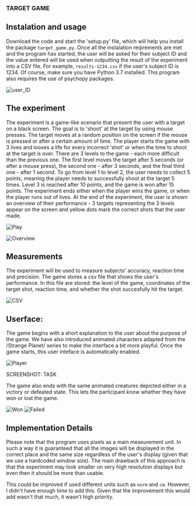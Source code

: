 ### TARGET GAME

## Instalation and usage

Download the code and start the 'setup.py' file, which will help you install the package `target_game.py`. Once all the instalation reqirements are met and the program has started, the user will be asked for their subject ID and the value entered will be used when outputting the result of the experiment into a CSV file. For example, `results-1234.csv` if the user's subject ID is 1234. Of course, make sure you have Python 3.7 installed. This program also requires the use of psychopy packages. 

![user_ID](user_ID.jpg)

## The experiment

The experiment is a game-like scenario that present the user with a target on a black screen. The goal is to 'shoot' at 
the target by using mouse presses. The target moves at a random position on the screen if the mouse is pressed or after a
certain amount of time. The player starts the game with 3 lives and looses a life for every incorrect 'shot' or when the
time to shoot at the target is over. There are 3 levels to the game - each more difficult than the previous one. 
The first level moves the target after 5 seconds (or after a mouse press), the second one - after 3 seconds, and the final 
third one - after 1 second. To go from level 1 to level 2, the user needs to collect 5 points, meaning the player needs to 
successfully shoot at the target 5 times. Level 3 is reached after 10 points, and the game is won after 15 points. The experiment
ends either when the player wins the game, or when the player runs out of lives. At the end of the experiment, the user is
shown an overview of their performance - 3 targets representing the 3 levels appear on the screen and yellow dots mark the
correct shots that the user made. 

![Play](Play.jpg)

![Overview](Overview.jpg)


## Measurements
The experiment will be used to measure subjects' accuracy, reaction time and precision. The game stores a csv file that
shows the user's performance. In this file are stored: the level of the game, coordinates of the target shot, reaction time,
and whether the shot succesfully hit the target.

![CSV](CSV.jpg)


## Userface:

The game begins with a short explanation to the user about the purpose of the game. We have also introduced animated characters
adapted from the /Strange Planet/ series to make the interface a bit more playful. Once the game starts, this user inteface is automatically enabled.

![Player](Player.jpg)

SCREENSHOT: TASK

The game also ends with the same animated creatures depicted either in a victory or defeated state. This lets the participant know
whether they have won or lost the game.

![Won](Won.jpg)
![Failed](Failed.jpg)


## Implementation Details

Please note that the program uses pixels as a main measurement unit. In such a way it is guaranteed that all the images will
be displayed in the correct place and the same size regardless of the user's display (given that we use a hardcoded window size).
The main drawback of this approach is that the experiment may look smaller on very high resolution displays but even then it should
be more than usable.

This could be improved if used different units such as `norm` and `cm`. However, I didn't have enough
time to add this. Given that the improvement this would add wasn't that much, it wasn't high priority.
